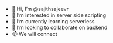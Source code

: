 - 👋 Hi, I’m @sajithsajeevr
- 👀 I’m interested in server side scripting
- 🌱 I’m currently learning serverless
- 💞️ I’m looking to collaborate on backend
- 📫 We will connect

<!---
sajithsajeevr/sajithsajeevr is a ✨ special ✨ repository because its `README.md` (this file) appears on your GitHub profile.
You can click the Preview link to take a look at your changes.
--->
